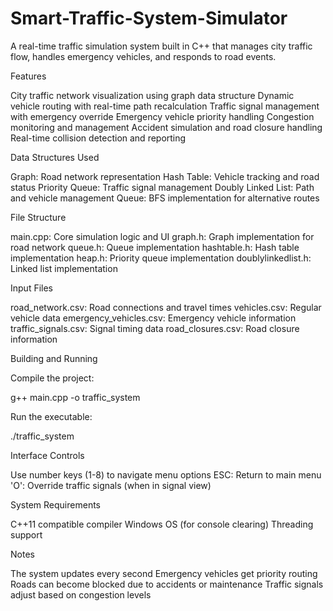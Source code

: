 # Smart-Traffic-System-Simulator

A real-time traffic simulation system built in C++ that manages city traffic flow, handles emergency vehicles, and responds to road events.

Features

City traffic network visualization using graph data structure
Dynamic vehicle routing with real-time path recalculation
Traffic signal management with emergency override
Emergency vehicle priority handling
Congestion monitoring and management
Accident simulation and road closure handling
Real-time collision detection and reporting

Data Structures Used

Graph: Road network representation
Hash Table: Vehicle tracking and road status
Priority Queue: Traffic signal management
Doubly Linked List: Path and vehicle management
Queue: BFS implementation for alternative routes

File Structure

main.cpp: Core simulation logic and UI
graph.h: Graph implementation for road network
queue.h: Queue implementation
hashtable.h: Hash table implementation
heap.h: Priority queue implementation
doublylinkedlist.h: Linked list implementation

Input Files

road_network.csv: Road connections and travel times
vehicles.csv: Regular vehicle data
emergency_vehicles.csv: Emergency vehicle information
traffic_signals.csv: Signal timing data
road_closures.csv: Road closure information

Building and Running

Compile the project:

g++ main.cpp -o traffic_system

Run the executable:

./traffic_system


Interface Controls

Use number keys (1-8) to navigate menu options
ESC: Return to main menu
'O': Override traffic signals (when in signal view)

System Requirements

C++11 compatible compiler
Windows OS (for console clearing)
Threading support

Notes

The system updates every second
Emergency vehicles get priority routing
Roads can become blocked due to accidents or maintenance
Traffic signals adjust based on congestion levels
